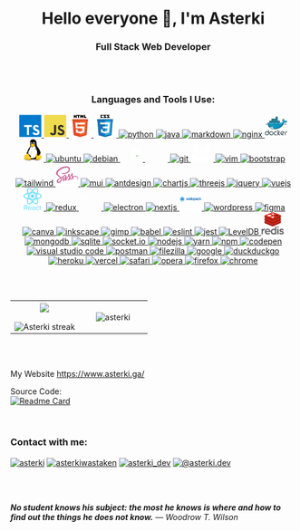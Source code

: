 <h1 align="center">Hello everyone 👋, I'm Asterki</h1>
<h3 align="center">Full Stack Web Developer</h3>

<br />

<br />

<h3 align="center">Languages and Tools I Use:</h3>
<p align="center">
  <a href="https://www.typescriptlang.org/" target="_blank" rel="noreferrer">
    <img
      src="https://raw.githubusercontent.com/devicons/devicon/master/icons/typescript/typescript-original.svg"
      alt="typescript"
      width="40"
      height="40"
    />
  </a>
  <a
    href="https://developer.mozilla.org/en-US/docs/Web/JavaScript" target="_blank" rel="noreferrer"
  >
    <img
      src="https://raw.githubusercontent.com/devicons/devicon/master/icons/javascript/javascript-original.svg"
      alt="javascript"
      width="40"
      height="40"
    />
  </a>
  <a href="https://www.w3.org/html/" target="_blank" rel="noreferrer">
    <img
      src="https://raw.githubusercontent.com/devicons/devicon/master/icons/html5/html5-original-wordmark.svg"
      alt="html5"
      width="40"
      height="40"
    />
  </a>
  <a href="https://www.w3schools.com/css/" target="_blank" rel="noreferrer">
    <img
      src="https://raw.githubusercontent.com/devicons/devicon/master/icons/css3/css3-original-wordmark.svg"
      alt="css3"
      width="40"
      height="40"
    />
  </a>
  <a href="https://www.python.org/" target="_blank" rel="noreferrer">
    <img
      src="https://cdn.jsdelivr.net/gh/devicons/devicon/icons/python/python-original.svg"
      alt="python"
      width="40"
      height="40"
    />
  </a> 
  <a href="https://www.java.com/" target="_blank" rel="noreferrer">
    <img
      src="https://cdn.jsdelivr.net/gh/devicons/devicon/icons/java/java-original.svg"
      alt="java"
      width="40"
      height="40"
    />
  </a> 
  <a href="https://www.markdownguide.org/" target="_blank" rel="noreferrer">
    <img
      src="https://cdn.jsdelivr.net/gh/devicons/devicon/icons/markdown/markdown-original.svg"
      alt="markdown"
      width="40"
      height="40"
    /> 
  </a>
  <a href="https://nginx.org/en/" target="_blank" rel="noreferrer">
    <img
      src="https://cdn.jsdelivr.net/gh/devicons/devicon/icons/nginx/nginx-original.svg"
      alt="nginx"
      width="40"
      height="40"
    />
  </a>
  <a href="https://www.docker.com/" target="_blank" rel="noreferrer">
    <img
      src="https://raw.githubusercontent.com/devicons/devicon/master/icons/docker/docker-original-wordmark.svg"
      alt="docker"
      width="40"
      height="40"
    />
  </a>
  <a href="https://www.linux.org/" target="_blank" rel="noreferrer">
    <img
      src="https://raw.githubusercontent.com/devicons/devicon/master/icons/linux/linux-original.svg"
      alt="linux"
      width="40"
      height="40"
    />
  </a>
  <a href="https://ubuntu.com/" target="_blank" rel="noreferrer">
    <img
      src="https://cdn.jsdelivr.net/gh/devicons/devicon/icons/ubuntu/ubuntu-plain-wordmark.svg"
      alt="ubuntu"
      width="40"
      height="40"
    />
  </a>
  <a href="https://www.debian.org/" target="_blank" rel="noreferrer">
    <img
      src="https://cdn.jsdelivr.net/gh/devicons/devicon/icons/debian/debian-original.svg"
      alt="debian"
      width="40"
      height="40"
    /> 
  </a> 
  <a href="https://www.gnu.org/software/bash/" target="_blank" rel="noreferrer">
    <svg viewBox="0 0 128 128" width="40" height="40"><path fill="none" d="M4.24 4.24h119.53v119.53H4.24z"></path><path fill="white" d="M109.01 28.64L71.28 6.24c-2.25-1.33-4.77-2-7.28-2s-5.03.67-7.28 2.01l-37.74 22.4c-4.5 2.67-7.28 7.61-7.28 12.96v44.8c0 5.35 2.77 10.29 7.28 12.96l37.73 22.4c2.25 1.34 4.76 2 7.28 2 2.51 0 5.03-.67 7.28-2l37.74-22.4c4.5-2.67 7.28-7.62 7.28-12.96V41.6c0-5.34-2.77-10.29-7.28-12.96zM79.79 98.59l.06 3.22c0 .39-.25.83-.55.99l-1.91 1.1c-.3.15-.56-.03-.56-.42l-.03-3.17c-1.63.68-3.29.84-4.34.42-.2-.08-.29-.37-.21-.71l.69-2.91c.06-.23.18-.46.34-.6.06-.06.12-.1.18-.13.11-.06.22-.07.31-.03 1.14.38 2.59.2 3.99-.5 1.78-.9 2.97-2.72 2.95-4.52-.02-1.64-.9-2.31-3.05-2.33-2.74.01-5.3-.53-5.34-4.57-.03-3.32 1.69-6.78 4.43-8.96l-.03-3.25c0-.4.24-.84.55-1l1.85-1.18c.3-.15.56.04.56.43l.03 3.25c1.36-.54 2.54-.69 3.61-.44.23.06.34.38.24.75l-.72 2.88c-.06.22-.18.44-.33.58a.77.77 0 01-.19.14c-.1.05-.19.06-.28.05-.49-.11-1.65-.36-3.48.56-1.92.97-2.59 2.64-2.58 3.88.02 1.48.77 1.93 3.39 1.97 3.49.06 4.99 1.58 5.03 5.09.05 3.44-1.79 7.15-4.61 9.41zm26.34-60.5l-35.7 22.05c-4.45 2.6-7.73 5.52-7.74 10.89v43.99c0 3.21 1.3 5.29 3.29 5.9-.65.11-1.32.19-1.98.19-2.09 0-4.15-.57-5.96-1.64l-37.73-22.4c-3.69-2.19-5.98-6.28-5.98-10.67V41.6c0-4.39 2.29-8.48 5.98-10.67l37.74-22.4c1.81-1.07 3.87-1.64 5.96-1.64s4.15.57 5.96 1.64l37.74 22.4c3.11 1.85 5.21 5.04 5.8 8.63-1.27-2.67-4.09-3.39-7.38-1.47z"></path><path fill="#4FA847" d="M99.12 90.73l-9.4 5.62c-.25.15-.43.31-.43.61v2.46c0 .3.2.43.45.28l9.54-5.8c.25-.15.29-.42.29-.72v-2.17c0-.3-.2-.42-.45-.28z"></path></svg>
  </a>
    <a href="https://www.ssh.com/academy/ssh" target="_blank" rel="noreferrer">
    <svg viewBox="0 0 128 128" width="40" height="40"><path d="M34.27 109.182c-3.572 0-8.55 3.725-8.55 7.884 0 2.055 1.28 3.04 3.135 3.04 3.434 0 8.834-3.6 8.834-7.98-.002-2.156-1.512-2.944-3.42-2.944zm11.872-80.265c0-3.662-2.594-6.46-6.46-6.46-3.625 0-6.553 2.798-6.553 6.46 0 3.433 2.786 6.554 6.458 6.554 3.47 0 6.554-2.733 6.554-6.553zm17.763-15.293c0-2.79-1.825-6.364-5.7-6.364-3.524 0-5.318 3.098-5.318 5.89 0 2.698 1.908 6.648 5.7 6.648 3.524 0 5.318-3.474 5.318-6.174zM48.38 117.066c-3.23 0-7.673 4.224-7.673 7.41 0 1.618.67 2.47 2.432 2.47 2.303 0 5.63-1.953 7.064-4.845.284-.568.795-1.527.795-1.71v-1.614c-1-1.347-1.673-1.71-2.62-1.71zM28.475 97.213c0-2.79-2.066-3.894-4.37-3.894-3.368 0-9.213 3.236-9.213 7.883 0 2.624 1.787 3.8 4.274 3.8 3.185 0 9.31-2.888 9.31-7.79zm-4.085-39.04c3.38 0 8.074-2.332 8.074-7.124 0-3.618-2.983-5.89-6.27-5.89-3.57 0-8.168 2.48-8.168 7.124 0 3.572 2.885 5.89 6.364 5.89zm1.805 17.383c0-3.325-2.713-4.844-5.604-4.844-.182 0-.32-.056-1.044 0-4.177.35-8.074 3.946-8.074 7.6 0 3.414 3.104 4.843 5.794 4.843 3.48 0 8.93-2.67 8.93-7.6zm79.979-66.111c-2.543 0-3.42 3.948-3.42 5.224 0 1.266.438 4.083 2.66 4.083 2.607 0 3.42-3.948 3.42-5.224 0-1.074-.576-4.085-2.66-4.085zM93.73 2.32c-2.955 0-3.893 3.7-3.893 5.415 0 1.13.696 5.156 3.515 5.13 2.82-.03 3.894-3.693 3.894-5.51 0-1.413-.68-5.034-3.515-5.034zm20.708 17.573c-2.35 0-3.23 3.86-3.23 5.034 0 .982.376 3.325 2.185 3.325 2.285 0 3.135-3.765 3.135-4.94 0-.78-.345-3.42-2.09-3.42zm-24.696 86.724c-2.68 0-4.56 4.094-4.56 5.7 0 .836.214 1.71 1.426 1.71 2.652 0 4.56-4.03 4.56-5.7-.002-.782-.288-1.71-1.426-1.71zM63.145 118.3c-3.03 0-6.554 4.048-6.554 6.84 0 .41.008 1.213.76 1.71.788.515 2.196.563 3.895-.57 2.28-1.522 3.8-4.213 3.8-5.985 0-.973-.623-1.994-1.9-1.995zM77.203.8c-3.23 0-4.464 3.834-4.464 5.89 0 2.157 1.59 5.89 4.748 5.89 3.205 0 4.43-3.83 4.37-5.795C81.782 4.27 80.727.8 77.202.8zm0 113.51c-2.937 0-5.414 4.21-5.414 6.365 0 1.085.494 1.71 1.614 1.71 2.653 0 5.414-4.064 5.414-6.174 0-.927-.19-1.9-1.615-1.9z" fill="white"></path></svg>
  </a>
  <a href="https://git-scm.com/" target="_blank" rel="noreferrer">
    <img
      src="https://www.vectorlogo.zone/logos/git-scm/git-scm-icon.svg"
      alt="git"
      width="40"
      height="40"
    />
  </a>
  <a href="https://github.com" target="_blank" rel="noreferrer">
    <svg viewBox="0 0 128 128" width="40"height="40"><g fill="white"><path fill-rule="evenodd" clip-rule="evenodd" d="M64 1.512c-23.493 0-42.545 19.047-42.545 42.545 0 18.797 12.19 34.745 29.095 40.37 2.126.394 2.907-.923 2.907-2.047 0-1.014-.04-4.366-.058-7.92-11.837 2.573-14.334-5.02-14.334-5.02-1.935-4.918-4.724-6.226-4.724-6.226-3.86-2.64.29-2.586.29-2.586 4.273.3 6.523 4.385 6.523 4.385 3.794 6.504 9.953 4.623 12.38 3.536.383-2.75 1.485-4.628 2.702-5.69-9.45-1.075-19.384-4.724-19.384-21.026 0-4.645 1.662-8.44 4.384-11.42-.442-1.072-1.898-5.4.412-11.26 0 0 3.572-1.142 11.7 4.363 3.395-.943 7.035-1.416 10.65-1.432 3.616.017 7.258.49 10.658 1.432 8.12-5.504 11.688-4.362 11.688-4.362 2.316 5.86.86 10.187.418 11.26 2.728 2.978 4.378 6.774 4.378 11.42 0 16.34-9.953 19.938-19.427 20.99 1.526 1.32 2.886 3.91 2.886 7.88 0 5.692-.048 10.273-.048 11.674 0 1.13.766 2.458 2.922 2.04 16.896-5.632 29.07-21.574 29.07-40.365C106.545 20.56 87.497 1.512 64 1.512z"></path><path d="M37.57 62.596c-.095.212-.428.275-.73.13-.31-.14-.482-.427-.382-.64.09-.216.424-.277.733-.132.31.14.486.43.38.642zM39.293 64.52c-.203.187-.6.1-.87-.198-.278-.297-.33-.694-.124-.884.208-.188.593-.1.87.197.28.3.335.693.123.884zm1.677 2.448c-.26.182-.687.012-.95-.367-.262-.377-.262-.83.005-1.013.264-.182.684-.018.95.357.262.385.262.84-.005 1.024zm2.298 2.368c-.233.257-.73.188-1.093-.163-.372-.343-.475-.83-.242-1.087.237-.257.736-.185 1.102.163.37.342.482.83.233 1.086zm3.172 1.374c-.104.334-.582.485-1.064.344-.482-.146-.796-.536-.7-.872.1-.336.582-.493 1.067-.342.48.144.795.53.696.87zm3.48.255c.013.35-.396.642-.902.648-.508.012-.92-.272-.926-.618 0-.354.4-.642.908-.65.506-.01.92.272.92.62zm3.24-.551c.06.342-.29.694-.793.787-.494.092-.95-.12-1.014-.46-.06-.35.297-.7.79-.792.503-.088.953.118 1.017.466zm0 0"></path></g><path d="M24.855 108.302h-10.7a.5.5 0 00-.5.5v5.232a.5.5 0 00.5.5h4.173v6.5s-.937.32-3.53.32c-3.056 0-7.327-1.116-7.327-10.508 0-9.393 4.448-10.63 8.624-10.63 3.614 0 5.17.636 6.162.943.31.094.6-.216.6-.492l1.193-5.055a.468.468 0 00-.192-.39c-.403-.288-2.857-1.66-9.058-1.66-7.144 0-14.472 3.038-14.472 17.65 0 14.61 8.39 16.787 15.46 16.787 5.854 0 9.405-2.502 9.405-2.502.146-.08.162-.285.162-.38v-16.316a.5.5 0 00-.5-.5zM79.506 94.81H73.48a.5.5 0 00-.498.503l.002 11.644h-9.392V95.313a.5.5 0 00-.497-.503H57.07a.5.5 0 00-.498.503v31.53c0 .277.224.503.498.503h6.025a.5.5 0 00.497-.504v-13.486h9.392l-.016 13.486c0 .278.224.504.5.504h6.038a.5.5 0 00.497-.504v-31.53a.497.497 0 00-.497-.502zm-47.166.717c-2.144 0-3.884 1.753-3.884 3.923 0 2.167 1.74 3.925 3.884 3.925 2.146 0 3.885-1.758 3.885-3.925 0-2.17-1.74-3.923-3.885-3.923zm2.956 9.608H29.29c-.276 0-.522.284-.522.56v20.852c0 .613.382.795.876.795h5.41c.595 0 .74-.292.74-.805v-20.899a.5.5 0 00-.498-.502zm67.606.047h-5.98a.5.5 0 00-.496.504v15.46s-1.52 1.11-3.675 1.11-2.727-.977-2.727-3.088v-13.482a.5.5 0 00-.497-.504h-6.068a.502.502 0 00-.498.504v14.502c0 6.27 3.495 7.804 8.302 7.804 3.944 0 7.124-2.18 7.124-2.18s.15 1.15.22 1.285c.07.136.247.273.44.273l3.86-.017a.502.502 0 00.5-.504l-.003-21.166a.504.504 0 00-.5-.502zm16.342-.708c-3.396 0-5.706 1.515-5.706 1.515V95.312a.5.5 0 00-.497-.503H107a.5.5 0 00-.5.503v31.53a.5.5 0 00.5.503h4.192c.19 0 .332-.097.437-.268.103-.17.254-1.454.254-1.454s2.47 2.34 7.148 2.34c5.49 0 8.64-2.784 8.64-12.502s-5.03-10.988-8.428-10.988zm-2.36 17.764c-2.073-.063-3.48-1.004-3.48-1.004v-9.985s1.388-.85 3.09-1.004c2.153-.193 4.228.458 4.228 5.594 0 5.417-.935 6.486-3.837 6.398zm-63.689-.118c-.263 0-.937.107-1.63.107-2.22 0-2.973-1.032-2.973-2.368v-8.866h4.52a.5.5 0 00.5-.504v-4.856a.5.5 0 00-.5-.502h-4.52l-.007-5.97c0-.227-.116-.34-.378-.34h-6.16c-.238 0-.367.106-.367.335v6.17s-3.087.745-3.295.805a.5.5 0 00-.36.48v3.877a.5.5 0 00.497.503h3.158v9.328c0 6.93 4.86 7.61 8.14 7.61 1.497 0 3.29-.48 3.586-.59.18-.067.283-.252.283-.453l.004-4.265a.51.51 0 00-.5-.502z" fill="white"></path></svg>
  </a>
  <a href="https://www.vim.org/" target="_blank" rel="noreferrer">
    <img
      src="https://cdn.jsdelivr.net/gh/devicons/devicon/icons/vim/vim-original.svg"
      alt="vim"
      width="40"
      height="40"
    />
  </a>
  <a href="https://getbootstrap.com/" target="_blank" rel="noreferrer">
    <img
      src="https://cdn.jsdelivr.net/gh/devicons/devicon/icons/bootstrap/bootstrap-original.svg"
      alt="bootstrap"
      width="40"
      height="40"
    />
  </a>
  <a href="https://tailwindcss.com/" target="_blank" rel="noreferrer">
    <img
      src="https://cdn.jsdelivr.net/gh/devicons/devicon/icons/tailwindcss/tailwindcss-plain.svg"
      alt="tailwind"
      width="40"
      height="40"
    />
  </a>
  <a href="https://sass-lang.com" target="_blank" rel="noreferrer">
    <img
      src="https://raw.githubusercontent.com/devicons/devicon/master/icons/sass/sass-original.svg"
      alt="sass"
      width="40"
      height="40"
    />
  </a>
  <a href="https://v4.mui.com/" target="_blank" rel="noreferrer">
    <img
      src="https://cdn.jsdelivr.net/gh/devicons/devicon/icons/materialui/materialui-original.svg"
      alt="mui"
      width="40"
      height="40"
    />
  </a>
  <a href="https://ant.design/" target="_blank" rel="noreferrer">
    <img
      src="https://gw.alipayobjects.com/zos/rmsportal/KDpgvguMpGfqaHPjicRK.svg"
      alt="antdesign"
      width="40"
      height="40"
    />
  </a>
  <a href="https://www.chartjs.org" target="_blank" rel="noreferrer">
    <img
      src="https://www.chartjs.org/media/logo-title.svg"
      alt="chartjs"
      width="40"
      height="40"
    />
  </a>
  <a href="https://threejs.org/" target="_blank" rel="noreferrer">
    <img
      src="https://cdn.jsdelivr.net/gh/devicons/devicon/icons/threejs/threejs-original.svg"
      alt="threejs"
      width="40"
      height="40"
    />
  </a>
  <a href="https://jquery.com/" target="_blank" rel="noreferrer">
    <img
      src="https://cdn.jsdelivr.net/gh/devicons/devicon/icons/jquery/jquery-original.svg"
      alt="jquery"
      width="40"
      height="40"
    />
  </a>
  <a href="https://vuejs.org/" target="_blank" rel="noreferrer">
  <img
      src="https://cdn.jsdelivr.net/gh/devicons/devicon/icons/vuejs/vuejs-original.svg"
      alt="vuejs"
      width="40"
      height="40"
    />
  </a>
  <a href="https://reactjs.org/" target="_blank" rel="noreferrer">
    <img
      src="https://raw.githubusercontent.com/devicons/devicon/master/icons/react/react-original-wordmark.svg"
      alt="react"
      width="40"
      height="40"
    />
  </a>
  <a href="https://redux.js.org/" target="_blank" rel="noreferrer">
    <img
      src="https://cdn.jsdelivr.net/gh/devicons/devicon/icons/redux/redux-original.svg"
      alt="redux"
      width="40"
      height="40"
    />
  </a> 
  <a href="https://expressjs.com" target="_blank" rel="noreferrer">    
    <svg viewBox="0 0 128 128" width="40" height="40"><path d="M40.53 77.82V50.74H42V55a5.57 5.57 0 00.48-.6 7.28 7.28 0 016.64-4.12c3.35-.1 6.07 1.14 7.67 4.12a13.24 13.24 0 01.32 12.14c-1.49 3.34-5.17 5-9.11 4.39a7.37 7.37 0 01-5.88-3.88v10.77zM42 60.32c.13 1.32.18 2.26.33 3.18.58 3.62 2.72 5.77 6.08 6.16A6.91 6.91 0 0056 65.27a11.77 11.77 0 00-.26-9.68 6.77 6.77 0 00-7.13-3.94 6.59 6.59 0 00-5.89 4.87 33.4 33.4 0 00-.72 3.8zM88.41 64a7.92 7.92 0 01-7.74 7c-6.16.31-9.05-3.78-9.51-8.5a13.62 13.62 0 011.2-7.5 8.37 8.37 0 018.71-4.67 8 8 0 017.1 6.09 41.09 41.09 0 01.69 4.5H72.67c-.3 4.28 2 7.72 5.26 8.55 4.06 1 7.53-.76 8.79-4.62.28-.99.79-1.13 1.69-.85zm-15.74-4.45h14.47c-.09-4.56-2.93-7.86-6.78-7.91-4.36-.07-7.5 3.11-7.69 7.91zM91.39 64.1h1.42a5.69 5.69 0 003.34 4.9 8.73 8.73 0 007.58-.2 3.41 3.41 0 002-3.35 3.09 3.09 0 00-2.08-3.09c-1.56-.58-3.22-.9-4.81-1.41A35.25 35.25 0 0194 59.18c-2.56-1.25-2.72-6.12.18-7.66a10.21 10.21 0 019.76-.15 5.14 5.14 0 012.6 5.24h-1.22c0-.06-.11-.11-.11-.17-.15-3.89-3.41-5.09-6.91-4.75a9.17 9.17 0 00-3 .91 3 3 0 00-1.74 3 3 3 0 002 2.82c1.54.56 3.15.92 4.73 1.36 1.27.35 2.59.58 3.82 1a4.51 4.51 0 013.1 4.07 4.81 4.81 0 01-2.59 5c-3.34 1.89-8.84 1.39-11.29-1a6.67 6.67 0 01-1.94-4.75zM125.21 56.61h-1.33c0-.18-.07-.34-.09-.49a4.35 4.35 0 00-3.54-4.18 8.73 8.73 0 00-5.61.27 3.41 3.41 0 00-2.47 3.25 3.14 3.14 0 002.4 3.16c2 .62 4.05 1 6.08 1.56a17 17 0 011.94.59 5 5 0 01.27 9.31 11.13 11.13 0 01-9 .09 6.24 6.24 0 01-3.76-6.06h1.3a7.29 7.29 0 0011.1 4.64 3.57 3.57 0 001.92-3.34 3.09 3.09 0 00-2.11-3.07c-1.56-.58-3.22-.89-4.81-1.4a35.43 35.43 0 01-4.87-1.75c-2.5-1.23-2.7-6.06.15-7.6a10.07 10.07 0 019.92-.11 5.23 5.23 0 012.51 5.13zM38.1 70.51a2.29 2.29 0 01-2.84-1.08c-1.63-2.44-3.43-4.77-5.16-7.15l-.75-1c-2.06 2.76-4.12 5.41-6 8.16a2.2 2.2 0 01-2.7 1.06l7.73-10.37-7.19-9.37a2.39 2.39 0 012.85 1c1.67 2.44 3.52 4.77 5.36 7.24 1.85-2.45 3.68-4.79 5.39-7.21a2.15 2.15 0 012.68-1l-2.79 3.7c-1.25 1.65-2.48 3.31-3.78 4.92a1 1 0 000 1.49c2.39 3.17 4.76 6.35 7.2 9.61zM70.92 50.66v1.4a7.25 7.25 0 00-7.72 7.49v11h-1.43V50.74h1.4v4.06c1.73-2.96 4.4-4.06 7.75-4.14zM2.13 60c.21-1 .34-2.09.63-3.11 1.73-6.15 8.78-8.71 13.63-4.9 2.84 2.23 3.55 5.39 3.41 8.95h-16c-.26 6.36 4.33 10.2 10.2 8.24a6.09 6.09 0 003.87-4.31c.31-1 .81-1.17 1.76-.88a8.12 8.12 0 01-3.88 5.93 9.4 9.4 0 01-10.95-1.4 9.85 9.85 0 01-2.46-5.78c0-.34-.13-.68-.2-1q-.01-.89-.01-1.74zm1.69-.43h14.47c-.09-4.61-3-7.88-6.88-7.91-4.32-.06-7.41 3.14-7.6 7.89z" fill="white"></path></svg>
  </a>
  <a href="https://www.electronjs.org/" target="_blank" rel="noreferrer">
    <img
      src="https://cdn.jsdelivr.net/gh/devicons/devicon/icons/electron/electron-original.svg"
      alt="electron"
      width="40"
      height="40"
    /> 
  </a>
  <a href="https://nextjs.org/" target="_blank" rel="noreferrer">
    <img
      src="https://cdn.jsdelivr.net/gh/devicons/devicon/icons/nextjs/nextjs-original.svg"
      alt="nextjs"
      width="40"
      height="40"
    />
  </a>
  <a href="https://webpack.js.org" target="_blank" rel="noreferrer">
    <img
      src="https://raw.githubusercontent.com/devicons/devicon/d00d0969292a6569d45b06d3f350f463a0107b0d/icons/webpack/webpack-original-wordmark.svg"
      alt="webpack"
      width="40"
      height="40"
    />
  </a>
  <a href="https://wordpress.org/" target="_blank" rel="noreferrer">
    <img
      src="https://cdn.jsdelivr.net/gh/devicons/devicon/icons/wordpress/wordpress-original.svg"
      alt="wordpress"
      width="40"
      height="40"
      />
  </a>
  <a href="https://www.figma.com/" target="_blank" rel="noreferrer">
    <img
      src="https://www.vectorlogo.zone/logos/figma/figma-icon.svg"
      alt="figma"
      width="40"
      height="40"
    />
  </a>
  <a href="https://canva.com" target="_blank" rel="noreferrer">
    <img
      src="https://cdn.jsdelivr.net/gh/devicons/devicon/icons/canva/canva-original.svg"
      alt="canva"
      width="40"
      height="40"
    />
  </a>
  <a href="https://inkscape.org/" target="_blank" rel="noreferrer">
    <img
      src="https://cdn.jsdelivr.net/gh/devicons/devicon/icons/inkscape/inkscape-original.svg"
      alt="inkscape"
      width="40"
      height="40"
    />
  </a>
  <a href="https://www.gimp.org/" target="_blank" rel="noreferrer">
    <img
      src="https://cdn.jsdelivr.net/gh/devicons/devicon/icons/gimp/gimp-original.svg"
      alt="gimp"
      width="40"
      height="40"
    /> 
  </a> 
  <a href="https://babeljs.io/" target="_blank" rel="noreferrer">
    <img
      src="https://cdn.jsdelivr.net/gh/devicons/devicon/icons/babel/babel-original.svg"
      alt="babel"
      width="40"
      height="40"
    />
  </a>
  <a href="https://eslint.org/" target="_blank" rel="noreferrer">
    <img
      src="https://cdn.jsdelivr.net/gh/devicons/devicon/icons/eslint/eslint-original.svg"
      alt="eslint"
      width="40"
      height="40"
    />
  </a>
  <a href="https://jestjs.io" target="_blank" rel="noreferrer">
    <img
      src="https://www.vectorlogo.zone/logos/jestjsio/jestjsio-icon.svg"
      alt="jest"
      width="40"
      height="40"
    />
  </a>
  <a href="https://leveljs.org/" target="_blank" rel="noreferrer">
    <img
      src="https://leveljs.org/img/logo.svg"
      alt="LevelDB"
      width="40"
      height="40"
    />
  </a>
  <a href="https://redis.io" target="_blank" rel="noreferrer">
    <img
      src="https://raw.githubusercontent.com/devicons/devicon/master/icons/redis/redis-original-wordmark.svg"
      alt="redis"
      width="40"
      height="40"
    />
  </a>
  <a href="https://www.mongodb.com/" target="_blank" rel="noreferrer">
    <img
      src="https://cdn.jsdelivr.net/gh/devicons/devicon/icons/mongodb/mongodb-original.svg"
      alt="mongodb"
      width="40"
      height="40"
    />
  </a>
  <a href="https://www.sqlite.org/index.html" target="_blank" rel="noreferrer">
    <img
      src="https://cdn.jsdelivr.net/gh/devicons/devicon/icons/sqlite/sqlite-original.svg"
      alt="sqlite"
      width="40"
      height="40"
    />
  </a>
  <a href="https://socket.io/" target="_blank" rel="noreferrer">
    <img
      src="https://cdn.jsdelivr.net/gh/devicons/devicon/icons/socketio/socketio-original.svg"
      alt="socket.io"
      width="40"
      height="40"
    />
  </a>
  <a href="https://nodejs.org" target="_blank" rel="noreferrer">
    <img
      src="https://cdn.jsdelivr.net/gh/devicons/devicon/icons/nodejs/nodejs-plain.svg"
      alt="nodejs"
      width="40"
      height="40"
    />
  </a>
  <a href="https://yarnpkg.com/" target="_blank" rel="noreferrer">
    <img
      src="https://cdn.jsdelivr.net/gh/devicons/devicon/icons/yarn/yarn-original-wordmark.svg"
      alt="yarn"
      width="40"
      height="40"
    />
  </a>
  <a href="https://npmjs.com/" target="_blank" rel="noreferrer">
    <img
      src="https://cdn.jsdelivr.net/gh/devicons/devicon/icons/npm/npm-original-wordmark.svg"
      alt="npm"
      width="40"
      height="40"
    /> 
  </a>
  <a href="https://codepen.io/features/" target="_blank" rel="noreferrer">
    <img
      src="https://cdn.jsdelivr.net/gh/devicons/devicon/icons/codepen/codepen-plain.svg"
      alt="codepen"
      width="40"
      height="40"
    /> 
  </a> 
  <a href="https://code.visualstudio.com" target="_blank" rel="noreferrer">
    <img
      src="https://cdn.jsdelivr.net/gh/devicons/devicon/icons/vscode/vscode-original.svg"
      alt="visual studio code"
      width="40"
      height="40"
    />
  </a>
  <a href="https://postman.com" target="_blank" rel="noreferrer">
    <img
      src="https://www.vectorlogo.zone/logos/getpostman/getpostman-icon.svg"
      alt="postman"
      width="40"
      height="40"
    />
  </a>
  <a href="https://filezilla-project.org/" target="_blank" rel="noreferrer">
    <img
      src="https://cdn.jsdelivr.net/gh/devicons/devicon/icons/filezilla/filezilla-plain.svg"
      alt="filezilla"
      width="40"
      height="40"
    /> 
  </a> 
  <a href="https://google.com/" target="_blank" rel="noreferrer">
    <img
      src="https://cdn.jsdelivr.net/gh/devicons/devicon/icons/google/google-original.svg"
      alt="google"
      width="40"
      height="40"
    />
  </a>
  <a href="https://duckduckgo.com/" target="_blank" rel="noreferrer">
    <img
      src="https://upload.wikimedia.org/wikipedia/en/9/90/The_DuckDuckGo_Duck.png"
      alt="duckduckgo"
      width="40"
      height="40"
    />
  </a>
  <a href="https://www.heroku.com/" target="_blank" rel="noreferrer">
    <img
      src="https://cdn.jsdelivr.net/gh/devicons/devicon/icons/heroku/heroku-original.svg"
      alt="heroku"
      width="40"
      height="40"
    /> 
  </a>
  <a href="https://vercel.com" target="_blank" rel="noreferrer">
    <img
      src="https://upload.wikimedia.org/wikipedia/commons/5/5e/Vercel_logo_black.svg"
      alt="vercel"
      width="40"
      height="40"
    /> 
  </a>
  <a href="https://www.apple.com/safari/" target="_blank" rel="noreferrer">
    <img
      src="https://cdn.jsdelivr.net/gh/devicons/devicon/icons/safari/safari-original.svg"
      alt="safari"
      width="40"
      height="40"
    />
  </a>
  <a href="https://www.opera.com/" target="_blank" rel="noreferrer">
    <img
      src="https://cdn.jsdelivr.net/gh/devicons/devicon/icons/opera/opera-original.svg"
      alt="opera"
      width="40"
      height="40"
    />
  </a> 
  <a href="https://www.mozilla.org/en-US/firefox" target="_blank" rel="noreferrer">
    <img
      src="https://cdn.jsdelivr.net/gh/devicons/devicon/icons/firefox/firefox-original.svg"
      alt="firefox"
      width="40"
      height="40"
    /> 
  </a>
  <a href="https://www.google.com/chrome/" target="_blank" rel="noreferrer">
    <img
      src="https://cdn.jsdelivr.net/gh/devicons/devicon/icons/chrome/chrome-original.svg"
      alt="chrome"
      width="40"
      height="40"
    /> 
  </a>
</p>

<br />
<br />

<table border="0" align="center">
<tr border="0">
<td width="50%" align="center">
  
  <img  align="center"  src="https://github-readme-stats.vercel.app/api?username=asterki&theme=github_dark&show_icons=true&count_private=true" />
  <br></br>
  <img  title="🔥 Get streak stats for your profile at git.io/streak-stats" alt="Asterki streak" src="https://github-readme-streak-stats.herokuapp.com/?user=asterki&theme=tokyonight_duo&hide_border=true" />

</td>

<td width="50%" align="center">

<img
    align="center"
    src="https://github-readme-stats.vercel.app/api/top-langs?username=asterki&theme=github_dark&show_icons=true&locale=en"
    alt="asterki"
  />

  </td>
</tr>
</table>

<br />
<br />

<h13 align="left">My Website</h3>
<a href="https://www.asterki.ga" target="_blank">
https://www.asterki.ga/
</a>

Source Code: <br />
[![Readme Card](https://github-readme-stats.vercel.app/api/pin/?username=asterki&repo=asterki&theme=github_dark)](https://github.com/Asterki/Asterki)

<br />

<h3 align="left">Contact with me:</h3>

<p align="left">
  
  <a href="https://dev.to/asterki" target="blank"
    ><img
      align="center"
      src="https://raw.githubusercontent.com/rahuldkjain/github-profile-readme-generator/master/src/images/icons/Social/devto.svg"
      alt="asterki"
      height="30"
      width="40"
  /></a>
  <a href="https://twitter.com/AsterkiDev" target="blank"
    ><img
      align="center"
      src="https://raw.githubusercontent.com/rahuldkjain/github-profile-readme-generator/master/src/images/icons/Social/twitter.svg"
      alt="asterkiwastaken"
      height="30"
      width="40"
  /></a>
  <a href="https://instagram.com/asterki_dev" target="blank"
    ><img
      align="center"
      src="https://raw.githubusercontent.com/rahuldkjain/github-profile-readme-generator/master/src/images/icons/Social/instagram.svg"
      alt="asterki_dev"
      height="30"
      width="40"
  /></a>
  <a href="https://medium.com/@asterki.dev" target="blank"
    ><img
      align="center"
      src="https://raw.githubusercontent.com/rahuldkjain/github-profile-readme-generator/master/src/images/icons/Social/medium.svg"
      alt="@asterki.dev"
      height="30"
      width="40"
  /></a>
</p>

<br /><br />

<i><b>No student knows his subject: the most he knows is where and how to find out the things he does not know.</b></i>
<i>— Woodrow T. Wilson</i>
